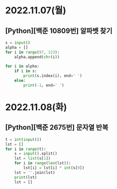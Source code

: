 # 2022.11.07(월)

## [Python][백준 10809번] 알파벳 찾기

```Python
s = input()
alpha = []
for i in range(97, 123):
    alpha.append(chr(i))
    
for i in alpha:
    if i in s:
        print(s.index(i), end=' ')
    else:
        print(-1, end=' ')
```

# 2022.11.08(화)
## [Python][백준 2675번] 문자열 반복
```Python
t = int(input())
lst = []
for i in range(t):
    s = input().split()
    lst = list(s[1])
    for i in range(len(lst)):
        lst[i] = lst[i] * int(s[0])
    lst = ''.join(lst)
    print(lst)
    lst = []
```